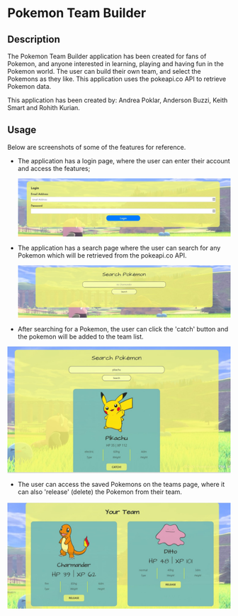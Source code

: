 # Pokemon Team Builder

## Description

The Pokemon Team Builder application has been created for fans of Pokemon, and anyone interested in learning, playing and having fun in the Pokemon world. The user can build their own team, and select the Pokemons as they like. This application uses the pokeapi.co API to retrieve Pokemon data.

This application has been created by: Andrea Poklar, Anderson Buzzi, Keith Smart and Rohith Kurian.

## Usage

Below are screenshots of some of the features for reference.

- The application has a login page, where the user can enter their account and access the features;

  ![Login page](public/images/login-page.jpg)

- The application has a search page where the user can search for any Pokemon which will be retrieved from the pokeapi.co API.

  ![Search History](public/images/search-page.jpg)

- After searching for a Pokemon, the user can click the 'catch' button and the pokemon will be added to the team list.

![Validate City](public/images/catch-pokemon.jpg)

- The user can access the saved Pokemons on the teams page, where it can also 'release' (delete) the Pokemon from their team.

![Validate City](public/images/team-page.jpg)
